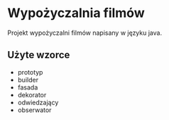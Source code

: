 # Wypożyczalnia filmów

Projekt wypożyczalni filmów napisany w języku java.

## Użyte wzorce
- prototyp
- builder
- fasada
- dekorator
- odwiedzający
- obserwator